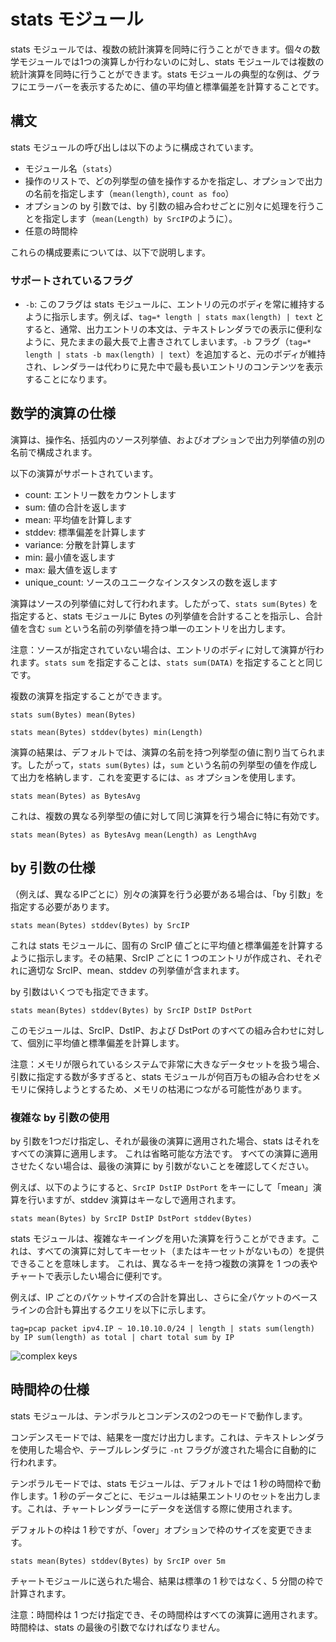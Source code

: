 # stats モジュール

stats モジュールでは、複数の統計演算を同時に行うことができます。個々の数学モジュールでは1つの演算しか行わないのに対し、stats モジュールでは複数の統計演算を同時に行うことができます。stats モジュールの典型的な例は、グラフにエラーバーを表示するために、値の平均値と標準偏差を計算することです。

## 構文

stats モジュールの呼び出しは以下のように構成されています。

* モジュール名（`stats`）
* 操作のリストで、どの列挙型の値を操作するかを指定し、オプションで出力の名前を指定します（`mean(length)`, `count as foo`）
* オプションの by 引数では、by 引数の組み合わせごとに別々に処理を行うことを指定します（`mean(Length) by SrcIP`のように）。
* 任意の時間枠

これらの構成要素については、以下で説明します。

### サポートされているフラグ

* `-b`: このフラグは stats モジュールに、エントリの元のボディを常に維持するように指示します。例えば、`tag=* length | stats max(length) | text` とすると、通常、出力エントリの本文は、テキストレンダラでの表示に便利なように、見たままの最大長で上書きされてしまいます。`-b` フラグ（`tag=* length | stats -b max(length) | text`）を追加すると、元のボディが維持され、レンダラーは代わりに見た中で最も長いエントリのコンテンツを表示することになります。

## 数学的演算の仕様

演算は、操作名、括弧内のソース列挙値、およびオプションで出力列挙値の別の名前で構成されます。

以下の演算がサポートされています。

* count: エントリー数をカウントします
* sum: 値の合計を返します
* mean: 平均値を計算します
* stddev: 標準偏差を計算します
* variance: 分散を計算します
* min: 最小値を返します
* max: 最大値を返します
* unique_count: ソースのユニークなインスタンスの数を返します

演算はソースの列挙値に対して行われます。したがって、`stats sum(Bytes)` を指定すると、stats モジュールに Bytes の列挙値を合計することを指示し、合計値を含む `sum` という名前の列挙値を持つ単一のエントリを出力します。

注意：ソースが指定されていない場合は、エントリのボディに対して演算が行われます。`stats sum` を指定することは、`stats sum(DATA)` を指定することと同じです。

複数の演算を指定することができます。

```
stats sum(Bytes) mean(Bytes)
```

```
stats mean(Bytes) stddev(bytes) min(Length)
```

演算の結果は、デフォルトでは、演算の名前を持つ列挙型の値に割り当てられます。したがって，`stats sum(Bytes)` は，`sum` という名前の列挙型の値を作成して出力を格納します．これを変更するには、`as` オプションを使用します。

```
stats mean(Bytes) as BytesAvg
```

これは、複数の異なる列挙型の値に対して同じ演算を行う場合に特に有効です。

```
stats mean(Bytes) as BytesAvg mean(Length) as LengthAvg
```

## by 引数の仕様

（例えば、異なるIPごとに）別々の演算を行う必要がある場合は、「by 引数」を指定する必要があります。

```
stats mean(Bytes) stddev(Bytes) by SrcIP
```

これは stats モジュールに、固有の SrcIP 値ごとに平均値と標準偏差を計算するように指示します。その結果、SrcIP ごとに 1 つのエントリが作成され、それぞれに適切な SrcIP、mean、stddev の列挙値が含まれます。

by 引数はいくつでも指定できます。

```
stats mean(Bytes) stddev(Bytes) by SrcIP DstIP DstPort
```

このモジュールは、SrcIP、DstIP、および DstPort のすべての組み合わせに対して、個別に平均値と標準偏差を計算します。

注意：メモリが限られているシステムで非常に大きなデータセットを扱う場合、引数に指定する数が多すぎると、stats モジュールが何百万もの組み合わせをメモリに保持しようとするため、メモリの枯渇につながる可能性があります。

### 複雑な by 引数の使用

by 引数を1つだけ指定し、それが最後の演算に適用された場合、stats はそれをすべての演算に適用します。 これは省略可能な方法です。 すべての演算に適用させたくない場合は、最後の演算に by 引数がないことを確認してください。

例えば、以下のようにすると、`SrcIP DstIP DstPort` をキーにして「mean」演算を行いますが、stddev 演算はキーなしで適用されます。

```
stats mean(Bytes) by SrcIP DstIP DstPort stddev(Bytes)
```

stats モジュールは、複雑なキーイングを用いた演算を行うことができます。これは、すべての演算に対してキーセット（またはキーセットがないもの）を提供できることを意味します。 これは、異なるキーを持つ複数の演算を 1 つの表やチャートで表示したい場合に便利です。

例えば、IP ごとのパケットサイズの合計を算出し、さらに全パケットのベースラインの合計も算出するクエリを以下に示します。

```
tag=pcap packet ipv4.IP ~ 10.10.10.0/24 | length | stats sum(length) by IP sum(length) as total | chart total sum by IP
```

![complex keys](complexkey.png)

## 時間枠の仕様

stats モジュールは、テンポラルとコンデンスの2つのモードで動作します。

コンデンスモードでは、結果を一度だけ出力します。これは、テキストレンダラを使用した場合や、テーブルレンダラに `-nt` フラグが渡された場合に自動的に行われます。

テンポラルモードでは、stats モジュールは、デフォルトでは 1 秒の時間枠で動作します。1 秒のデータごとに、モジュールは結果エントリのセットを出力します。これは、チャートレンダラーにデータを送信する際に使用されます。

デフォルトの枠は 1 秒ですが、「over」オプションで枠のサイズを変更できます。

```
stats mean(Bytes) stddev(Bytes) by SrcIP over 5m
```

チャートモジュールに送られた場合、結果は標準の 1 秒ではなく、5 分間の枠で計算されます。

注意：時間枠は 1 つだけ指定でき、その時間枠はすべての演算に適用されます。時間枠は、stats の最後の引数でなければなりません。
